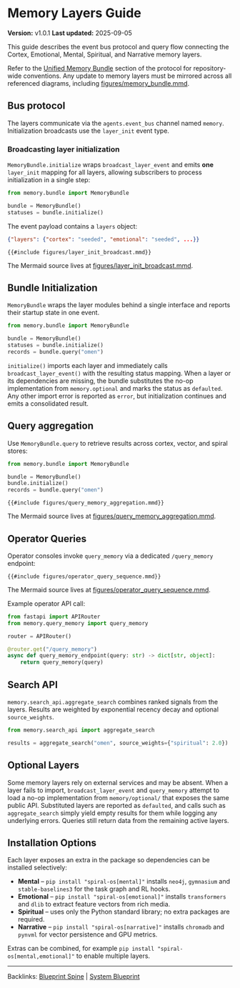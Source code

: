 # Memory Layers Guide

**Version:** v1.0.1
**Last updated:** 2025-09-05

This guide describes the event bus protocol and query flow connecting the
Cortex, Emotional, Mental, Spiritual, and Narrative memory layers.

Refer to the [Unified Memory Bundle](The_Absolute_Protocol.md#unified-memory-bundle) section of the protocol for repository-wide conventions. Any update to memory layers must be mirrored across all referenced diagrams, including [figures/memory_bundle.mmd](figures/memory_bundle.mmd).

## Bus protocol

The layers communicate via the `agents.event_bus` channel named `memory`.
Initialization broadcasts use the `layer_init` event type.

### Broadcasting layer initialization

`MemoryBundle.initialize` wraps `broadcast_layer_event` and emits **one**
`layer_init` mapping for all layers, allowing subscribers to process
initialization in a single step:

```python
from memory.bundle import MemoryBundle

bundle = MemoryBundle()
statuses = bundle.initialize()
```

The event payload contains a `layers` object:

```json
{"layers": {"cortex": "seeded", "emotional": "seeded", ...}}
```

```mermaid
{{#include figures/layer_init_broadcast.mmd}}
```

The Mermaid source lives at
[figures/layer_init_broadcast.mmd](figures/layer_init_broadcast.mmd).

## Bundle Initialization

`MemoryBundle` wraps the layer modules behind a single interface and reports
their startup state in one event.

```python
from memory.bundle import MemoryBundle

bundle = MemoryBundle()
statuses = bundle.initialize()
records = bundle.query("omen")
```

`initialize()` imports each layer and immediately calls
`broadcast_layer_event()` with the resulting status mapping. When a layer
or its dependencies are missing, the bundle substitutes the no-op
implementation from `memory.optional` and marks the status as `defaulted`.
Any other import error is reported as `error`, but initialization continues
and emits a consolidated result.

## Query aggregation

Use `MemoryBundle.query` to retrieve results across cortex, vector, and spiral
stores:

```python
from memory.bundle import MemoryBundle

bundle = MemoryBundle()
bundle.initialize()
records = bundle.query("omen")
```

```mermaid
{{#include figures/query_memory_aggregation.mmd}}
```

The Mermaid source lives at
[figures/query_memory_aggregation.mmd](figures/query_memory_aggregation.mmd).

## Operator Queries

Operator consoles invoke `query_memory` via a dedicated `/query_memory` endpoint:

```mermaid
{{#include figures/operator_query_sequence.mmd}}
```

The Mermaid source lives at
[figures/operator_query_sequence.mmd](figures/operator_query_sequence.mmd).

Example operator API call:

```python
from fastapi import APIRouter
from memory.query_memory import query_memory

router = APIRouter()

@router.get("/query_memory")
async def query_memory_endpoint(query: str) -> dict[str, object]:
    return query_memory(query)
```

## Search API

`memory.search_api.aggregate_search` combines ranked signals from the layers.
Results are weighted by exponential recency decay and optional `source_weights`.

```python
from memory.search_api import aggregate_search

results = aggregate_search("omen", source_weights={"spiritual": 2.0})
```

## Optional Layers

Some memory layers rely on external services and may be absent. When a layer
fails to import, `broadcast_layer_event` and `query_memory` attempt to load a
no-op implementation from `memory/optional/` that exposes the same public API.
Substituted layers are reported as `defaulted`, and calls such as
`aggregate_search` simply yield empty results for them while logging any
underlying errors. Queries still return data from the remaining active layers.

## Installation Options

Each layer exposes an extra in the package so dependencies can be installed
selectively:

- **Mental** – `pip install "spiral-os[mental]"` installs `neo4j`,
  `gymnasium` and `stable-baselines3` for the task graph and RL hooks.
- **Emotional** – `pip install "spiral-os[emotional]"` installs
  `transformers` and `dlib` to extract feature vectors from rich media.
- **Spiritual** – uses only the Python standard library; no extra packages are
  required.
- **Narrative** – `pip install "spiral-os[narrative]"` installs `chromadb`
  and `pynvml` for vector persistence and GPU metrics.

Extras can be combined, for example
`pip install "spiral-os[mental,emotional]"` to enable multiple layers.



---

Backlinks: [Blueprint Spine](blueprint_spine.md) | [System Blueprint](system_blueprint.md)
